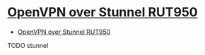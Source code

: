 # [OpenVPN over Stunnel RUT950](https://wiki.teltonika-networks.com/view/OpenVPN_over_Stunnel_RUT950)

- [OpenVPN over Stunnel RUT950](#openvpn-over-stunnel-rut950)








TODO stunnel